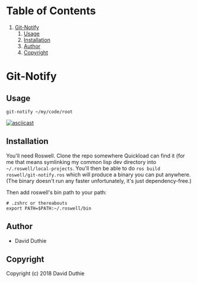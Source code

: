 
# Table of Contents

1.  [Git-Notify](#org8490ece)
    1.  [Usage](#org4135593)
    2.  [Installation](#org9ffd2c8)
    3.  [Author](#org74085a5)
    4.  [Copyright](#org1773dc3)


<a id="org8490ece"></a>

# Git-Notify


<a id="org4135593"></a>

## Usage

`git-notify ~/my/code/root`

[![asciicast](https://asciinema.org/a/175481.png)](https://asciinema.org/a/175481)


<a id="org9ffd2c8"></a>

## Installation

You'll need Roswell. Clone the repo somewhere Quickload can find it (for me that means symlinking my common lisp dev directory into `~/.roswell/local-projects`. You'll then be able to do `ros build roswell/git-notify.ros` which will produce a binary you can put anywhere. (The binary doesn't run any faster unfortunately, it's just dependency-free.)

Then add roswell's bin path to your path:

```
# .zshrc or thereabouts
export PATH=$PATH:~/.roswell/bin
```


<a id="org74085a5"></a>

## Author

-   David Duthie


<a id="org1773dc3"></a>

## Copyright

Copyright (c) 2018 David Duthie

